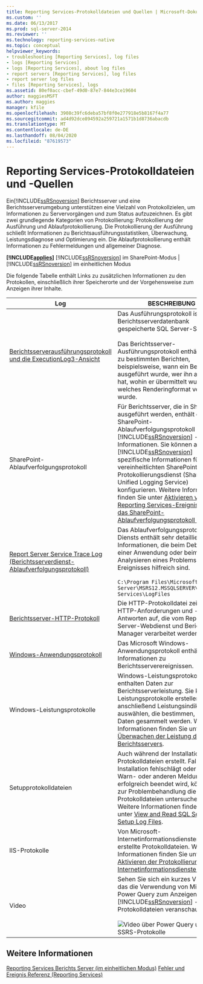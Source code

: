 ```yaml
---
title: Reporting Services-Protokolldateien und Quellen | Microsoft-Dokumentation
ms.custom: ''
ms.date: 06/13/2017
ms.prod: sql-server-2014
ms.reviewer: ''
ms.technology: reporting-services-native
ms.topic: conceptual
helpviewer_keywords:
- troubleshooting [Reporting Services], log files
- logs [Reporting Services]
- logs [Reporting Services], about log files
- report servers [Reporting Services], log files
- report server log files
- files [Reporting Services], logs
ms.assetid: 80ef0acc-cbef-49d0-87e7-844e3ce19604
author: maggiesMSFT
ms.author: maggies
manager: kfile
ms.openlocfilehash: 3908c39fc6deba57bf8f0e277918e5b8167f4a77
ms.sourcegitcommit: ad4d92dce894592a259721a1571b1d8736abacdb
ms.translationtype: MT
ms.contentlocale: de-DE
ms.lasthandoff: 08/04/2020
ms.locfileid: "87619573"
---
```

# <a name="reporting-services-log-files-and-sources"></a>Reporting Services-Protokolldateien und -Quellen
  Ein[!INCLUDE[ssRSnoversion](../../../includes/ssrsnoversion-md.md)] Berichtsserver und eine Berichtsserverumgebung unterstützen eine Vielzahl von Protokollzielen, um Informationen zu Servervorgängen und zum Status aufzuzeichnen. Es gibt zwei grundlegende Kategorien von Protokollierung: Protokollierung der Ausführung und Ablaufprotokollierung. Die Protokollierung der Ausführung schließt Informationen zu Berichtsausführungsstatistiken, Überwachung, Leistungsdiagnose und Optimierung ein. Die Ablaufprotokollierung enthält Informationen zu Fehlermeldungen und allgemeiner Diagnose.

 **[!INCLUDE[applies](../../includes/applies-md.md)]** [!INCLUDE[ssRSnoversion](../../../includes/ssrsnoversion-md.md)] im SharePoint-Modus | [!INCLUDE[ssRSnoversion](../../../includes/ssrsnoversion-md.md)] im einheitlichen Modus

 Die folgende Tabelle enthält Links zu zusätzlichen Informationen zu den Protokollen, einschließlich ihrer Speicherorte und der Vorgehensweise zum Anzeigen ihrer Inhalte.

|Log|BESCHREIBUNG|
|---------|-----------------|
|[Berichtsserverausführungsprotokoll und die ExecutionLog3-Ansicht](report-server-executionlog-and-the-executionlog3-view.md)|Das Ausführungsprotokoll ist in der Berichtsserverdatenbank gespeicherte SQL Server-Sicht.<br /><br /> Das Berichtsserver-Ausführungsprotokoll enthält Daten zu bestimmten Berichten, beispielsweise, wann ein Bericht ausgeführt wurde, wer ihn ausgeführt hat, wohin er übermittelt wurde und welches Renderingformat verwendet wurde.|
|SharePoint-Ablaufverfolgungsprotokoll|Für Berichtsserver, die in SharePoint ausgeführt werden, enthält das SharePoint-Ablaufverfolgungsprotokoll [!INCLUDE[ssRSnoversion](../../../includes/ssrsnoversion-md.md)] -Informationen. Sie können auch für [!INCLUDE[ssRSnoversion](../../../includes/ssrsnoversion-md.md)] spezifische Informationen für den vereinheitlichten SharePoint-Protokollierungsdienst (SharePoint Unified Logging Service) konfigurieren. Weitere Informationen finden Sie unter [Aktivieren von Reporting Services-Ereignissen für das SharePoint-Ablaufverfolgungsprotokoll &#40;ULS&#41;](turn-on-reporting-services-events-for-the-sharepoint-trace-log-uls.md)|
|[Report Server Service Trace Log (Berichtsserverdienst-Ablaufverfolgungsprotokoll)](report-server-service-trace-log.md)|Das Ablaufverfolgungsprotokoll des Diensts enthält sehr detaillierte Informationen, die beim Debuggen einer Anwendung oder beim Analysieren eines Problems oder Ereignisses hilfreich sind.<br /><br /> `C:\Program Files\Microsoft SQL Server\MSRS12.MSSQLSERVER\Reporting Services\LogFiles`|
|[Berichtsserver-HTTP-Protokoll](report-server-http-log.md)|Die HTTP-Protokolldatei zeichnet alle HTTP-Anforderungen und -Antworten auf, die vom Report Server-Webdienst und Berichts-Manager verarbeitet werden.|
|[Windows-Anwendungsprotokoll](windows-application-log.md)|Das Microsoft Windows-Anwendungsprotokoll enthält Informationen zu Berichtsserverereignissen.|
|Windows-Leistungsprotokolle|Windows-Leistungsprotokolle enthalten Daten zur Berichtsserverleistung. Sie können Leistungsprotokolle erstellen und anschließend Leistungsindikatoren auswählen, die bestimmen, welche Daten gesammelt werden. Weitere Informationen finden Sie unter [Überwachen der Leistung des Berichtsservers](monitoring-report-server-performance.md).|
|Setupprotokolldateien|Auch während der Installation werden Protokolldateien erstellt. Falls die Installation fehlschlägt oder mit Warn- oder anderen Meldungen erfolgreich beendet wird, können Sie zur Problembehandlung die Protokolldateien untersuchen. Weitere Informationen finden Sie unter [View and Read SQL Server Setup Log Files](../../database-engine/install-windows/view-and-read-sql-server-setup-log-files.md).|
|IIS-Protokolle|Von Microsoft-Internetinformationsdiensten (IIS) erstellte Protokolldateien. Weitere Informationen finden Sie unter [Aktivieren der Protokollierung in Internetinformationsdienste (IIS)](https://support.microsoft.com/kb/313437).|
|Video|Sehen Sie sich ein kurzes Video an, das die Verwendung von Microsoft Power Query zum Anzeigen von [!INCLUDE[ssRSnoversion](../../../includes/ssrsnoversion-md.md)] -Protokolldateien veranschaulicht.<br /><br /> ![Video über Power Query und SSRS-Protokolle](../media/generic-video-thumbnail.png "Video über Power Query und SSRS-Protokolle")|

## <a name="see-also"></a>Weitere Informationen
 [Reporting Services Berichts Server &#40;im einheitlichen Modus&#41;](reporting-services-report-server-native-mode.md) [Fehler und Ereignis Referenz &#40;Reporting Services&#41;](../troubleshooting/errors-and-events-reference-reporting-services.md)


